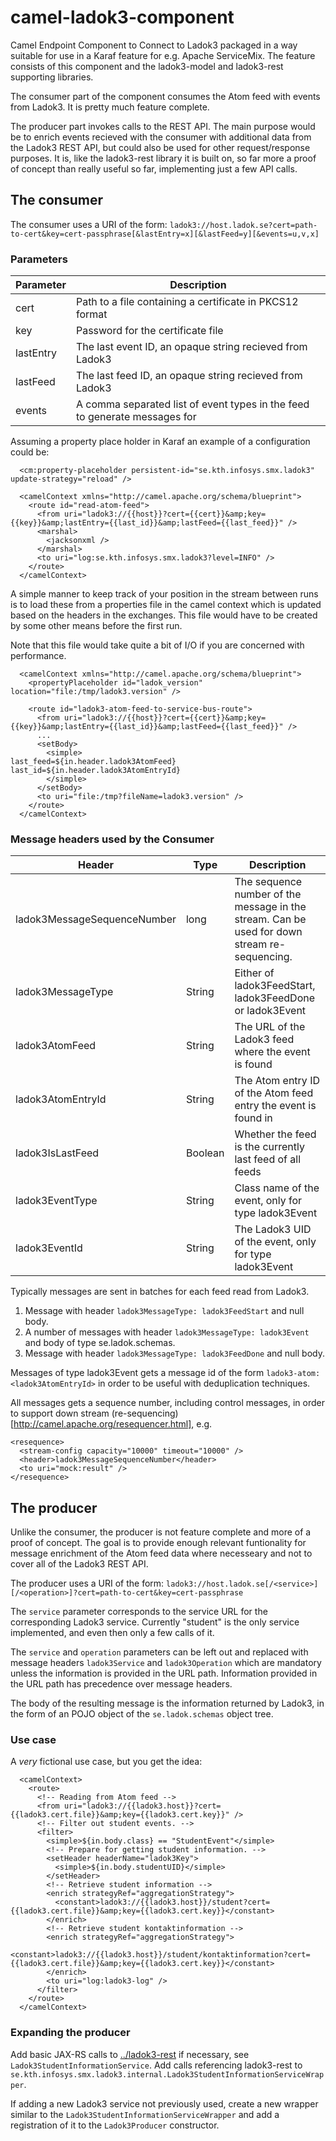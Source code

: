 # camel-ladok3-component

Camel Endpoint Component to Connect to Ladok3 packaged in a way suitable for
use in a Karaf feature for e.g. Apache ServiceMix.  The feature consists of
this component and the ladok3-model and ladok3-rest supporting libraries.

The consumer part of the component consumes the Atom feed with events from Ladok3.
It is pretty much feature complete.

The producer part invokes calls to the REST API. The main purpose would be to 
enrich events recieved with the consumer with additional data from the Ladok3 
REST API, but could also be used for other request/response purposes. 
It is, like the ladok3-rest library it is built on, so far more a proof of
concept than really useful so far, implementing just a few API calls.

## The consumer

The consumer uses a URI of the form: `ladok3://host.ladok.se?cert=path-to-cert&key=cert-passphrase[&lastEntry=x][&lastFeed=y][&events=u,v,x]`

### Parameters

| Parameter | Description |
|-----------|-------------|
| cert      | Path to a file containing a certificate in PKCS12 format |
| key       | Password for the certificate file |
| lastEntry | The last event ID, an opaque string recieved from Ladok3 |
| lastFeed  | The last feed ID, an opaque string recieved from Ladok3 |
| events    | A comma separated list of event types in the feed to generate messages for |

Assuming a property place holder in Karaf an example of a configuration could be:

```
  <cm:property-placeholder persistent-id="se.kth.infosys.smx.ladok3" update-strategy="reload" />

  <camelContext xmlns="http://camel.apache.org/schema/blueprint">
    <route id="read-atom-feed">
      <from uri="ladok3://{{host}}?cert={{cert}}&amp;key={{key}}&amp;lastEntry={{last_id}}&amp;lastFeed={{last_feed}}" />
      <marshal>
        <jacksonxml />
      </marshal>
      <to uri="log:se.kth.infosys.smx.ladok3?level=INFO" />
    </route>
  </camelContext>
```

A simple manner to keep track of your position in the stream between runs is to load these 
from a properties file in the camel context which is updated based on the headers in the exchanges.
This file would have to be created by some other means before the first run.

Note that this file would take quite a bit of I/O if you are concerned with performance.

```
  <camelContext xmlns="http://camel.apache.org/schema/blueprint">
    <propertyPlaceholder id="ladok_version" location="file:/tmp/ladok3.version" />

    <route id="ladok3-atom-feed-to-service-bus-route">
      <from uri="ladok3://{{host}}?cert={{cert}}&amp;key={{key}}&amp;lastEntry={{last_id}}&amp;lastFeed={{last_feed}}" />
      ...
      <setBody>
        <simple>
last_feed=${in.header.ladok3AtomFeed}
last_id=${in.header.ladok3AtomEntryId}
        </simple>
      </setBody>
      <to uri="file:/tmp?fileName=ladok3.version" />
    </route>
  </camelContext>
```

### Message headers used by the Consumer

| Header | Type | Description |
|--------|------|-------------|
| ladok3MessageSequenceNumber | long | The sequence number of the message in the stream. Can be used for down stream re-sequencing. |
| ladok3MessageType | String | Either of ladok3FeedStart, ladok3FeedDone or ladok3Event |
| ladok3AtomFeed | String | The URL of the Ladok3 feed where the event is found |
| ladok3AtomEntryId | String | The Atom entry ID of the Atom feed entry the event is found in |
| ladok3IsLastFeed | Boolean | Whether the feed is the currently last feed of all feeds |
| ladok3EventType | String | Class name of the event, only for type ladok3Event |
| ladok3EventId | String | The Ladok3 UID of the event, only for type ladok3Event |

Typically messages are sent in batches for each feed read from Ladok3.

1. Message with header `ladok3MessageType: ladok3FeedStart` and null body.
1. A number of messages with header `ladok3MessageType: ladok3Event` and body of type se.ladok.schemas.
1. Message with header `ladok3MessageType: ladok3FeedDone` and null body.

Messages of type ladok3Event gets a message id of the form `ladok3-atom:<ladok3AtomEntryId>`
in order to be useful with deduplication techniques.

All messages gets a sequence number, including control messages, in order to support
down stream (re-sequencing)[http://camel.apache.org/resequencer.html], e.g.

```
<resequence>
  <stream-config capacity="10000" timeout="10000" />
  <header>ladok3MessageSequenceNumber</header>
  <to uri="mock:result" />
</resequence>
```

## The producer

Unlike the consumer, the producer is not feature complete and more of a proof of concept. The goal
is to provide enough relevant funtionality for message enrichment of the Atom feed data where
necesseary and not to cover all of the Ladok3 REST API.

The producer uses a URI of the form: `ladok3://host.ladok.se[/<service>][/<operation>]?cert=path-to-cert&key=cert-passphrase`

The `service` parameter corresponds to the service URL for the corresponding Ladok3 service. Currently "student" is
the only service implemented, and even then only a few calls of it.

The `service` and `operation` parameters can be left out and replaced with message headers `ladok3Service` and
`ladok3Operation` which are mandatory unless the information is provided in the URL path. Information provided
in the URL path has precedence over message headers.

The body of the resulting message is the information returned by Ladok3, in the form of an POJO object
of the `se.ladok.schemas` object tree.

### Use case

A *very* fictional use case, but you get the idea:

```
  <camelContext>
    <route>
      <!-- Reading from Atom feed -->
      <from uri="ladok3://{{ladok3.host}}?cert={{ladok3.cert.file}}&amp;key={{ladok3.cert.key}}" />
      <!-- Filter out student events. -->
      <filter>
        <simple>${in.body.class} == "StudentEvent"</simple>
        <!-- Prepare for getting student information. -->
        <setHeader headerName="ladok3Key">
          <simple>${in.body.studentUID}</simple>
        </setHeader>
        <!-- Retrieve student information -->
        <enrich strategyRef="aggregationStrategy">
          <constant>ladok3://{{ladok3.host}}/student?cert={{ladok3.cert.file}}&amp;key={{ladok3.cert.key}}</constant>
        </enrich>
        <!-- Retrieve student kontaktinformation -->
        <enrich strategyRef="aggregationStrategy">
          <constant>ladok3://{{ladok3.host}}/student/kontaktinformation?cert={{ladok3.cert.file}}&amp;key={{ladok3.cert.key}}</constant>
        </enrich>
        <to uri="log:ladok3-log" />
      </filter>
    </route>
  </camelContext>
```


### Expanding the producer

Add basic JAX-RS calls to [../ladok3-rest](../ladok3-rest) if necessary, see `Ladok3StudentInformationService`.
Add calls referencing ladok3-rest to
`se.kth.infosys.smx.ladok3.internal.Ladok3StudentInformationServiceWrapper`.

If adding a new Ladok3 service not previously used, create a new wrapper similar to the
`Ladok3StudentInformationServiceWrapper` and add a registration of it to the
`Ladok3Producer` constructor.